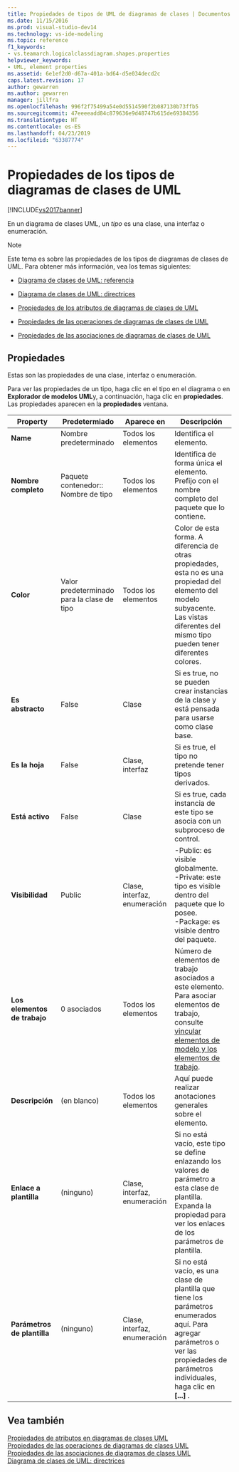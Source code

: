 ```yaml
---
title: Propiedades de tipos de UML de diagramas de clases | Documentos de Microsoft
ms.date: 11/15/2016
ms.prod: visual-studio-dev14
ms.technology: vs-ide-modeling
ms.topic: reference
f1_keywords:
- vs.teamarch.logicalclassdiagram.shapes.properties
helpviewer_keywords:
- UML, element properties
ms.assetid: 6e1ef2d0-d67a-401a-bd64-d5e034decd2c
caps.latest.revision: 17
author: gewarren
ms.author: gewarren
manager: jillfra
ms.openlocfilehash: 996f2f75499a54e0d5514590f2b087130b73ffb5
ms.sourcegitcommit: 47eeeeadd84c879636e9d48747b615de69384356
ms.translationtype: HT
ms.contentlocale: es-ES
ms.lasthandoff: 04/23/2019
ms.locfileid: "63387774"
---
```

# <a name="properties-of-types-on-uml-class-diagrams"></a>Propiedades de los tipos de diagramas de clases de UML
[!INCLUDE[vs2017banner](../includes/vs2017banner.md)]

En un diagrama de clases UML, un *tipo* es una clase, una interfaz o enumeración.  
  
> [!NOTE]
> Este tema es sobre las propiedades de los tipos de diagramas de clases de UML. Para obtener más información, vea los temas siguientes:  
  
- [Diagrama de clases de UML: referencia](../modeling/uml-class-diagrams-reference.md)  
  
- [Diagrama de clases de UML: directrices](../modeling/uml-class-diagrams-guidelines.md)  
  
- [Propiedades de los atributos de diagramas de clases de UML](../modeling/properties-of-attributes-on-uml-class-diagrams.md)  
  
- [Propiedades de las operaciones de diagramas de clases de UML](../modeling/properties-of-operations-on-uml-class-diagrams.md)  
  
- [Propiedades de las asociaciones de diagramas de clases de UML](../modeling/properties-of-associations-on-uml-class-diagrams.md)  
  
## <a name="properties"></a>Propiedades  
 Estas son las propiedades de una clase, interfaz o enumeración.  
  
 Para ver las propiedades de un tipo, haga clic en el tipo en el diagrama o en **Explorador de modelos UML**y, a continuación, haga clic en **propiedades**. Las propiedades aparecen en la **propiedades** ventana.  
  
|**Property**|**Predetermiado**|Aparece en|Descripción|  
|------------------|-----------------|----------------|-----------------|  
|**Name**|Nombre predeterminado|Todos los elementos|Identifica el elemento.|  
|**Nombre completo**|Paquete contenedor:: Nombre de tipo|Todos los elementos|Identifica de forma única el elemento. Prefijo con el nombre completo del paquete que lo contiene.|  
|**Color**|Valor predeterminado para la clase de tipo|Todos los elementos|Color de esta forma. A diferencia de otras propiedades, esta no es una propiedad del elemento del modelo subyacente. Las vistas diferentes del mismo tipo pueden tener diferentes colores.|  
|**Es abstracto**|False|Clase|Si es true, no se pueden crear instancias de la clase y está pensada para usarse como clase base.|  
|**Es la hoja**|False|Clase, interfaz|Si es true, el tipo no pretende tener tipos derivados.|  
|**Está activo**|False|Clase|Si es true, cada instancia de este tipo se asocia con un subproceso de control.|  
|**Visibilidad**|Public|Clase, interfaz, enumeración|-Public: es visible globalmente.<br />-Private: este tipo es visible dentro del paquete que lo posee.<br />-Package: es visible dentro del paquete.|  
|**Los elementos de trabajo**|0 asociados|Todos los elementos|Número de elementos de trabajo asociados a este elemento. Para asociar elementos de trabajo, consulte [vincular elementos de modelo y los elementos de trabajo](../modeling/link-model-elements-and-work-items.md).|  
|**Descripción**|(en blanco)|Todos los elementos|Aquí puede realizar anotaciones generales sobre el elemento.|  
|**Enlace a plantilla**|(ninguno)|Clase, interfaz, enumeración|Si no está vacío, este tipo se define enlazando los valores de parámetro a esta clase de plantilla. Expanda la propiedad para ver los enlaces de los parámetros de plantilla.|  
|**Parámetros de plantilla**|(ninguno)|Clase, interfaz, enumeración|Si no está vacío, es una clase de plantilla que tiene los parámetros enumerados aquí. Para agregar parámetros o ver las propiedades de parámetros individuales, haga clic en **[...]** .|  
  
## <a name="see-also"></a>Vea también  
 [Propiedades de atributos en diagramas de clases UML](../modeling/properties-of-attributes-on-uml-class-diagrams.md)   
 [Propiedades de las operaciones de diagramas de clases UML](../modeling/properties-of-operations-on-uml-class-diagrams.md)   
 [Propiedades de las asociaciones de diagramas de clases UML](../modeling/properties-of-associations-on-uml-class-diagrams.md)   
 [Diagrama de clases de UML: directrices](../modeling/uml-class-diagrams-guidelines.md)
